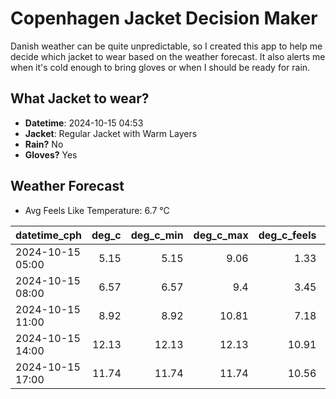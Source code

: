
# Copenhagen Jacket Decision Maker

Danish weather can be quite unpredictable, so I created this app to help me decide which jacket to wear based on the weather forecast. 
It also alerts me when it's cold enough to bring gloves or when I should be ready for rain.

## What Jacket to wear?

- **Datetime**: 2024-10-15 04:53
- **Jacket**: Regular Jacket with Warm Layers
- **Rain?** No
- **Gloves?** Yes

## Weather Forecast
- Avg Feels Like Temperature: 6.7 °C

| datetime_cph     |   deg_c |   deg_c_min |   deg_c_max |   deg_c_feels | weather   | wind   | rain   |
|:-----------------|--------:|------------:|------------:|--------------:|:----------|:-------|:-------|
| 2024-10-15 05:00 |    5.15 |        5.15 |        9.06 |          1.33 | Clouds    | Medium | None   |
| 2024-10-15 08:00 |    6.57 |        6.57 |        9.4  |          3.45 | Clouds    | Low    | None   |
| 2024-10-15 11:00 |    8.92 |        8.92 |       10.81 |          7.18 | Clouds    | Low    | None   |
| 2024-10-15 14:00 |   12.13 |       12.13 |       12.13 |         10.91 | Clouds    | Low    | None   |
| 2024-10-15 17:00 |   11.74 |       11.74 |       11.74 |         10.56 | Clouds    | Low    | None   |
        